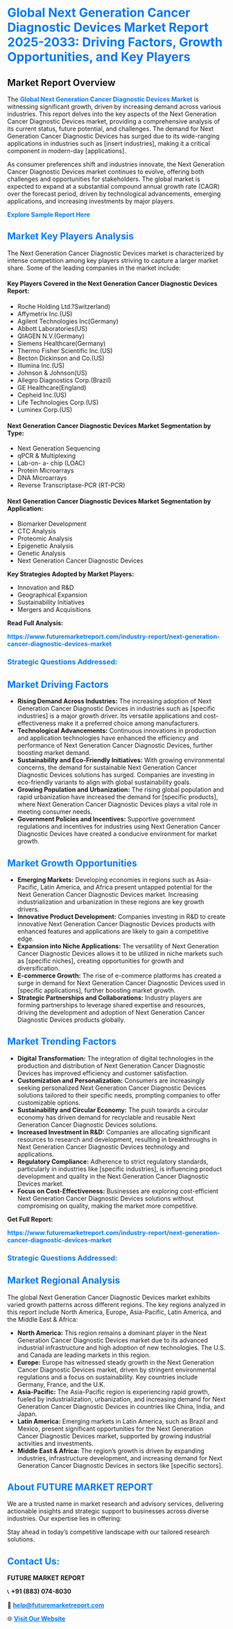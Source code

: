 <h1 style="color: #007BFF;">Global Next Generation Cancer Diagnostic Devices Market Report 2025-2033: Driving Factors, Growth Opportunities, and Key Players</h1>

<section id="overview">
<h2>Market Report Overview</h2>
<p>The <a href="https://www.futuremarketreport.com/industry-report/next-generation-cancer-diagnostic-devices-market" style="color: #007BFF; text-decoration: none;"><strong>Global Next Generation Cancer Diagnostic Devices Market</strong></a> is witnessing significant growth, driven by increasing demand across various industries. This report delves into the key aspects of the Next Generation Cancer Diagnostic Devices market, providing a comprehensive analysis of its current status, future potential, and challenges. The demand for Next Generation Cancer Diagnostic Devices has surged due to its wide-ranging applications in industries such as [insert industries], making it a critical component in modern-day [applications].</p>
<p>As consumer preferences shift and industries innovate, the Next Generation Cancer Diagnostic Devices market continues to evolve, offering both challenges and opportunities for stakeholders. The global market is expected to expand at a substantial compound annual growth rate (CAGR) over the forecast period, driven by technological advancements, emerging applications, and increasing investments by major players.</p>
</section>

<section id="overview">
<p><a href="https://www.futuremarketreport.com/request-sample/reportId=125113" style="color: #007BFF; text-decoration: none;"><strong>Explore Sample Report Here</strong></a></p>
</section>

<section id="key-players">
<h2 style="color: #007BFF;">Market Key Players Analysis</h2>
<p>The Next Generation Cancer Diagnostic Devices market is characterized by intense competition among key players striving to capture a larger market share. Some of the leading companies in the market include:</p>
<h4>Key Players Covered in the Next Generation Cancer Diagnostic Devices Report:</h4>
<ul><li>Roche Holding Ltd.?Switzerland)</li><li>Affymetrix Inc.(US)</li><li>Agilent Technologies Inc(Germany)</li><li>Abbott Laboratories(US)</li><li>QIAGEN N.V.(Germany)</li><li>Siemens Healthcare(Germany)</li><li>Thermo Fisher Scientific Inc.(US)</li><li>Becton Dickinson and Co.(US)</li><li>Illumina Inc.(US)</li><li>Johnson &amp; Johnson(US)</li><li>Allegro Diagnostics Corp.(Brazil)</li><li>GE Healthcare(England)</li><li>Cepheid Inc.(US)</li><li>Life Technologies Corp.(US)</li><li>Luminex Corp.(US)</li></ul>
<h4>Next Generation Cancer Diagnostic Devices Market Segmentation by Type:</h4>
<ul><li>Next Generation Sequencing</li><li>qPCR &amp; Multiplexing</li><li>Lab-on- a- chip (LOAC)</li><li>Protein Microarrays</li><li>DNA Microarrays</li><li>Reverse Transcriptase-PCR (RT-PCR)</li></ul>

<h4>Next Generation Cancer Diagnostic Devices Market Segmentation by Application:</h4>
<ul><li>Biomarker Development</li><li>CTC Analysis</li><li>Proteomic Analysis</li><li>Epigenetic Analysis</li><li>Genetic Analysis</li><li>Next Generation Cancer Diagnostic Devices</li></ul>
<p><strong>Key Strategies Adopted by Market Players:</strong></p>
<ul>
<li>Innovation and R&D</li>
<li>Geographical Expansion</li>
<li>Sustainability Initiatives</li>
<li>Mergers and Acquisitions</li>
</ul>
</section>

<section>
<p><strong>Read Full Analysis: </strong></p><a href="https://www.futuremarketreport.com/industry-report/next-generation-cancer-diagnostic-devices-market" style="color: #007BFF; text-decoration: none;"><strong>https://www.futuremarketreport.com/industry-report/next-generation-cancer-diagnostic-devices-market</strong></a>
<h3 style="color: #007BFF;">Strategic Questions Addressed:</h3>
</section>

<section id="driving-factors">
<h2 style="color: #007BFF;">Market Driving Factors</h2>
<ul>
<li><strong>Rising Demand Across Industries:</strong> The increasing adoption of Next Generation Cancer Diagnostic Devices in industries such as [specific industries] is a major growth driver. Its versatile applications and cost-effectiveness make it a preferred choice among manufacturers.</li>
<li><strong>Technological Advancements:</strong> Continuous innovations in production and application technologies have enhanced the efficiency and performance of Next Generation Cancer Diagnostic Devices, further boosting market demand.</li>
<li><strong>Sustainability and Eco-Friendly Initiatives:</strong> With growing environmental concerns, the demand for sustainable Next Generation Cancer Diagnostic Devices solutions has surged. Companies are investing in eco-friendly variants to align with global sustainability goals.</li>
<li><strong>Growing Population and Urbanization:</strong> The rising global population and rapid urbanization have increased the demand for [specific products], where Next Generation Cancer Diagnostic Devices plays a vital role in meeting consumer needs.</li>
<li><strong>Government Policies and Incentives:</strong> Supportive government regulations and incentives for industries using Next Generation Cancer Diagnostic Devices have created a conducive environment for market growth.</li>
</ul>
</section>

<section id="growth-opportunities">
<h2 style="color: #007BFF;">Market Growth Opportunities</h2>
<ul>
<li><strong>Emerging Markets:</strong> Developing economies in regions such as Asia-Pacific, Latin America, and Africa present untapped potential for the Next Generation Cancer Diagnostic Devices market. Increasing industrialization and urbanization in these regions are key growth drivers.</li>
<li><strong>Innovative Product Development:</strong> Companies investing in R&D to create innovative Next Generation Cancer Diagnostic Devices products with enhanced features and applications are likely to gain a competitive edge.</li>
<li><strong>Expansion into Niche Applications:</strong> The versatility of Next Generation Cancer Diagnostic Devices allows it to be utilized in niche markets such as [specific niches], creating opportunities for growth and diversification.</li>
<li><strong>E-commerce Growth:</strong> The rise of e-commerce platforms has created a surge in demand for Next Generation Cancer Diagnostic Devices used in [specific applications], further boosting market growth.</li>
<li><strong>Strategic Partnerships and Collaborations:</strong> Industry players are forming partnerships to leverage shared expertise and resources, driving the development and adoption of Next Generation Cancer Diagnostic Devices products globally.</li>
</ul>
</section>

<section id="trending-factors">
<h2 style="color: #007BFF;">Market Trending Factors</h2>
<ul>
<li><strong>Digital Transformation:</strong> The integration of digital technologies in the production and distribution of Next Generation Cancer Diagnostic Devices has improved efficiency and customer satisfaction.</li>
<li><strong>Customization and Personalization:</strong> Consumers are increasingly seeking personalized Next Generation Cancer Diagnostic Devices solutions tailored to their specific needs, prompting companies to offer customizable options.</li>
<li><strong>Sustainability and Circular Economy:</strong> The push towards a circular economy has driven demand for recyclable and reusable Next Generation Cancer Diagnostic Devices solutions.</li>
<li><strong>Increased Investment in R&D:</strong> Companies are allocating significant resources to research and development, resulting in breakthroughs in Next Generation Cancer Diagnostic Devices technology and applications.</li>
<li><strong>Regulatory Compliance:</strong> Adherence to strict regulatory standards, particularly in industries like [specific industries], is influencing product development and quality in the Next Generation Cancer Diagnostic Devices market.</li>
<li><strong>Focus on Cost-Effectiveness:</strong> Businesses are exploring cost-efficient Next Generation Cancer Diagnostic Devices solutions without compromising on quality, making the market more competitive.</li>
</ul>
</section>

<section>
<p><strong>Get Full Report: </strong></p><a href="https://www.futuremarketreport.com/industry-report/next-generation-cancer-diagnostic-devices-market" style="color: #007BFF; text-decoration: none;"><strong>https://www.futuremarketreport.com/industry-report/next-generation-cancer-diagnostic-devices-market</strong></a>
<h3 style="color: #007BFF;">Strategic Questions Addressed:</h3>
</section>


<section id="regional-analysis">
<h2 style="color: #007BFF;">Market Regional Analysis</h2>
<p>The global Next Generation Cancer Diagnostic Devices market exhibits varied growth patterns across different regions. The key regions analyzed in this report include North America, Europe, Asia-Pacific, Latin America, and the Middle East & Africa:</p>
<ul>
<li><strong>North America:</strong> This region remains a dominant player in the Next Generation Cancer Diagnostic Devices market due to its advanced industrial infrastructure and high adoption of new technologies. The U.S. and Canada are leading markets in this region.</li>
<li><strong>Europe:</strong> Europe has witnessed steady growth in the Next Generation Cancer Diagnostic Devices market, driven by stringent environmental regulations and a focus on sustainability. Key countries include Germany, France, and the U.K.</li>
<li><strong>Asia-Pacific:</strong> The Asia-Pacific region is experiencing rapid growth, fueled by industrialization, urbanization, and increasing demand for Next Generation Cancer Diagnostic Devices in countries like China, India, and Japan.</li>
<li><strong>Latin America:</strong> Emerging markets in Latin America, such as Brazil and Mexico, present significant opportunities for the Next Generation Cancer Diagnostic Devices market, supported by growing industrial activities and investments.</li>
<li><strong>Middle East & Africa:</strong> The region’s growth is driven by expanding industries, infrastructure development, and increasing demand for Next Generation Cancer Diagnostic Devices in sectors like [specific sectors].</li>
</ul>
</section>

<footer>
<h2 style="color: #007BFF;">About FUTURE MARKET REPORT</h2>
<p>We are a trusted name in market research and advisory services, delivering actionable insights and strategic support to businesses across diverse industries. Our expertise lies in offering:</p>

<p>Stay ahead in today’s competitive landscape with our tailored research solutions.</p>

<h2 style="color: #007BFF;">Contact Us:</h2>
<p><strong>FUTURE MARKET REPORT</strong></p>
<p>📞 <strong>+91 (883) 074-8030</strong></p>
<p>📧 <strong><a href="mailto:help@futuremarketreport.com" style="color: #007BFF;">help@futuremarketreport.com</a></strong></p>
<p>🌐 <strong><a href="https://www.futuremarketreport.com/" style="color: #007BFF;">Visit Our Website</a></strong></p>
</footer>
